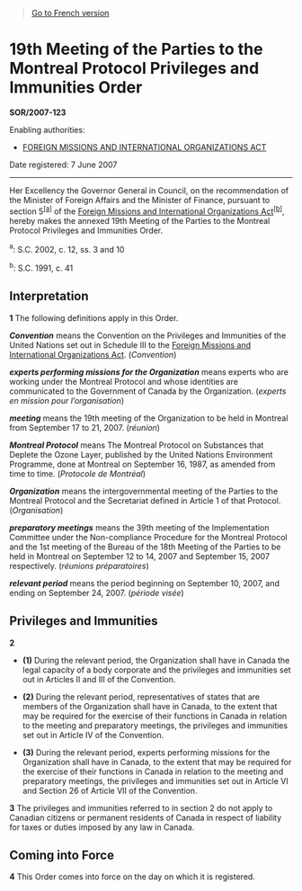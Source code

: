 > [Go to French version](/fr/Règlements/Décrets,%20ordonnances%20et%20règlements%20statutaires/2007/123.md)

# 19th Meeting of the Parties to the Montreal Protocol Privileges and Immunities Order

**SOR/2007-123**

Enabling authorities: 
- [FOREIGN MISSIONS AND INTERNATIONAL ORGANIZATIONS ACT](/en/Acts/Statutes%20of%20Canada/1991/c.%2041.md)

Date registered: 7 June 2007

----------

Her Excellency the Governor General in Council, on the recommendation of the Minister of Foreign Affairs and the Minister of Finance, pursuant to section 5<sup><a href='#fn_Document1_hq_2031'>[a]</a></sup> of the [Foreign Missions and International Organizations Act](/en/Acts/Statutes%20of%20Canada/1991/c.%2041.md)<sup><a href='#fn_Document1_hq_2030'>[b]</a></sup>, hereby makes the annexed 19th Meeting of the Parties to the Montreal Protocol Privileges and Immunities Order.

<a name='fn_Document1_hq_2031'><sup>a</sup></a>: S.C. 2002, c. 12, ss. 3 and 10<br />

<a name='fn_Document1_hq_2030'><sup>b</sup></a>: S.C. 1991, c. 41<br />




## Interpretation


**1** The following definitions apply in this Order.

***Convention*** means the Convention on the Privileges and Immunities of the United Nations set out in Schedule III to the [Foreign Missions and International Organizations Act](/en/Acts/Statutes%20of%20Canada/1991/c.%2041.md). (*Convention*)

***experts performing missions for the Organization*** means experts who are working under the Montreal Protocol and whose identities are communicated to the Government of Canada by the Organization. (*experts en mission pour l’organisation*)

***meeting*** means the 19th meeting of the Organization to be held in Montreal from September 17 to 21, 2007. (*réunion*)

***Montreal Protocol*** means The Montreal Protocol on Substances that Deplete the Ozone Layer, published by the United Nations Environment Programme, done at Montreal on September 16, 1987, as amended from time to time. (*Protocole de Montréal*)

***Organization*** means the intergovernmental meeting of the Parties to the Montreal Protocol and the Secretariat defined in Article 1 of that Protocol. (*Organisation*)

***preparatory meetings*** means the 39th meeting of the Implementation Committee under the Non-compliance Procedure for the Montreal Protocol and the 1st meeting of the Bureau of the 18th Meeting of the Parties to be held in Montreal on September 12 to 14, 2007 and September 15, 2007 respectively. (*réunions préparatoires*)

***relevant period*** means the period beginning on September 10, 2007, and ending on September 24, 2007. (*période visée*)




## Privileges and Immunities


**2** 

- **(1)** During the relevant period, the Organization shall have in Canada the legal capacity of a body corporate and the privileges and immunities set out in Articles II and III of the Convention.

- **(2)** During the relevant period, representatives of states that are members of the Organization shall have in Canada, to the extent that may be required for the exercise of their functions in Canada in relation to the meeting and preparatory meetings, the privileges and immunities set out in Article IV of the Convention.

- **(3)** During the relevant period, experts performing missions for the Organization shall have in Canada, to the extent that may be required for the exercise of their functions in Canada in relation to the meeting and preparatory meetings, the privileges and immunities set out in Article VI and Section 26 of Article VII of the Convention.



**3** The privileges and immunities referred to in section 2 do not apply to Canadian citizens or permanent residents of Canada in respect of liability for taxes or duties imposed by any law in Canada.




## Coming into Force


**4** This Order comes into force on the day on which it is registered.


